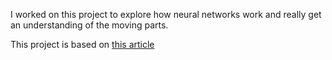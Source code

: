 I worked on this project to explore how neural networks work and really get an understanding of the moving parts.

This project is based on [this article](https://medium.com/@douglasreiser/building-a-deep-neural-network-from-scratch-in-typescript-9028903c15f1)